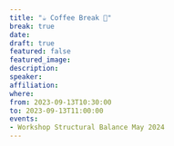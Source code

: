 ```yaml
---
title: "☕️ Coffee Break 🥐"
break: true
date:
draft: true
featured: false
featured_image:
description:
speaker:
affiliation:
where:
from: 2023-09-13T10:30:00
to: 2023-09-13T11:00:00
events:
- Workshop Structural Balance May 2024
---
```


